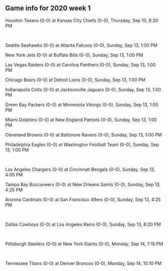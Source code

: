 ## Game info for 2020 week 1
Houston Texans (0-0) at Kansas City Chiefs (0-0), Thursday, Sep 10, 8:20 PM


<br/>

Seattle Seahawks (0-0) at Atlanta Falcons (0-0), Sunday, Sep 13, 1:00 PM

New York Jets (0-0) at Buffalo Bills (0-0), Sunday, Sep 13, 1:00 PM

Las Vegas Raiders (0-0) at Carolina Panthers (0-0), Sunday, Sep 13, 1:00 PM

Chicago Bears (0-0) at Detroit Lions (0-0), Sunday, Sep 13, 1:00 PM

Indianapolis Colts (0-0) at Jacksonville Jaguars (0-0), Sunday, Sep 13, 1:00 PM

Green Bay Packers (0-0) at Minnesota Vikings (0-0), Sunday, Sep 13, 1:00 PM

Miami Dolphins (0-0) at New England Patriots (0-0), Sunday, Sep 13, 1:00 PM

Cleveland Browns (0-0) at Baltimore Ravens (0-0), Sunday, Sep 13, 1:00 PM

Philadelphia Eagles (0-0) at Washington Football Team (0-0), Sunday, Sep 13, 1:00 PM


<br/>

Los Angeles Chargers (0-0) at Cincinnati Bengals (0-0), Sunday, Sep 13, 4:05 PM

Tampa Bay Buccaneers (0-0) at New Orleans Saints (0-0), Sunday, Sep 13, 4:25 PM

Arizona Cardinals (0-0) at San Francisco 49ers (0-0), Sunday, Sep 13, 4:25 PM


<br/>

Dallas Cowboys (0-0) at Los Angeles Rams (0-0), Sunday, Sep 13, 8:20 PM


<br/>

Pittsburgh Steelers (0-0) at New York Giants (0-0), Monday, Sep 14, 7:15 PM


<br/>

Tennessee Titans (0-0) at Denver Broncos (0-0), Monday, Sep 14, 10:10 PM

